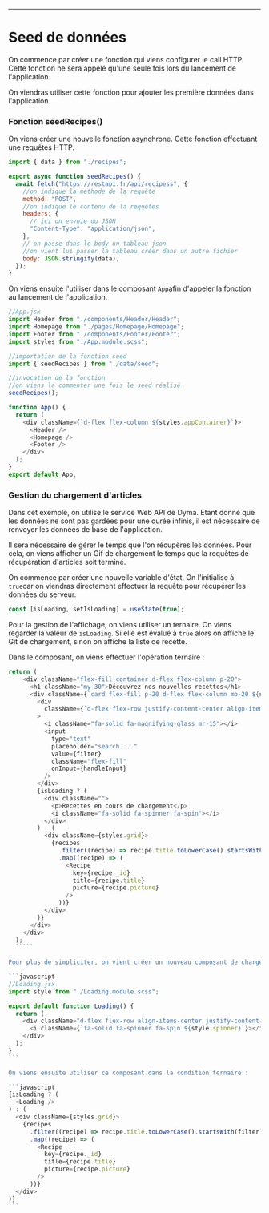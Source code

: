 

---

# Seed de données

On commence par créer une fonction qui viens configurer le call HTTP. Cette fonction ne sera appelé qu'une seule fois lors du lancement de l'application.

On viendras utiliser cette fonction pour ajouter les première données dans l'application.

### Fonction seedRecipes()

On viens créer une nouvelle fonction asynchrone. Cette fonction effectuant une requêtes HTTP.

````javascript
import { data } from "./recipes";

export async function seedRecipes() {
  await fetch("https://restapi.fr/api/recipess", {
    //on indique la méthode de la requête
    method: "POST",
    //on indique le contenu de la requêtes
    headers: {
      // ici on envoie du JSON
      "Content-Type": "application/json",
    },
    // on passe dans le body un tableau json
    //on vient lui passer la tableau créer dans un autre fichier
    body: JSON.stringify(data),
  });
}
`````

On viens ensuite l'utiliser dans le composant `App`afin d'appeler la fonction au lancement de l'application.

````javascript
//App.jsx
import Header from "./components/Header/Header";
import Homepage from "./pages/Homepage/Homepage";
import Footer from "./components/Footer/Footer";
import styles from "./App.module.scss";

//importation de la fonction seed
import { seedRecipes } from "./data/seed";

//invocation de la fonction
//on viens la commenter une fois le seed réalisé
seedRecipes();

function App() {
  return (
    <div className={`d-flex flex-column ${styles.appContainer}`}>
      <Header />
      <Homepage />
      <Footer />
    </div>
  );
}
export default App;
`````

### Gestion du chargement d'articles

Dans cet exemple, on utilise le service Web API de Dyma. Etant donné que les données ne sont pas gardées pour une durée infinis, il est nécessaire de renvoyer les données de base de l'application.

Il sera nécessaire de gérer le temps que l'on récupères les données. Pour cela, on viens afficher un Gif de chargement le temps que la requêtes de récupération d'articles soit terminé.

On commence par créer une nouvelle variable d'état. On l'initialise à `true`car on viendras directement effectuer la requête pour récupérer les données du serveur.
````javascript
const [isLoading, setIsLoading] = useState(true);
`````

Pour la gestion de l'affichage, on viens utiliser un ternaire. 
On viens regarder la valeur de `isLoading`. Si elle est évalué à `true` alors on affiche le Git de chargement, sinon on affiche la liste de recette.

Dans le composant, on viens effectuer l'opération ternaire : 

````javascript 
return (
    <div className="flex-fill container d-flex flex-column p-20">
      <h1 className="my-30">Découvrez nos nouvelles recettes</h1>
      <div className={`card flex-fill p-20 d-flex flex-column mb-20 ${styles.contentCard}`}>
        <div
          className={`d-flex flex-row justify-content-center align-item-center my-30 ${styles.searchBar}`}
        >
          <i className="fa-solid fa-magnifying-glass mr-15"></i>
          <input
            type="text"
            placeholder="search ..."
            value={filter}
            className="flex-fill"
            onInput={handleInput}
          />
        </div>
        {isLoading ? (
          <div className="">
            <p>Recettes en cours de chargement</p>
            <i className="fa-solid fa-spinner fa-spin"></i>
          </div>
        ) : (
          <div className={styles.grid}>
            {recipes
              .filter((recipe) => recipe.title.toLowerCase().startsWith(filter))
              .map((recipe) => (
                <Recipe
                  key={recipe._id}
                  title={recipe.title}
                  picture={recipe.picture}
                />
              ))}
          </div>
        )}
      </div>
    </div>
  );
  `````
  
Pour plus de simpliciter, on vient créer un nouveau composant de chargement. On viens le placer dans le dossier `components` étant donné qu'il peut être placer sur toutes les pages de l'application.

```javascript
//Loading.jsx
import style from "./Loading.module.scss";

export default function Loading() {
  return (
    <div className="d-flex flex-row align-items-center justify-content-center flex-fill">
      <i className={`fa-solid fa-spinner fa-spin ${style.spinner}`}></i>
    </div>
  );
}
```

On viens ensuite utiliser ce composant dans la condition ternaire :

```javascript
{isLoading ? (
  <Loading />
) : (
  <div className={styles.grid}>
	{recipes
	  .filter((recipe) => recipe.title.toLowerCase().startsWith(filter))
	  .map((recipe) => (
		<Recipe
		  key={recipe._id}
		  title={recipe.title}
		  picture={recipe.picture}
		/>
	  ))}
  </div>
)}
```

